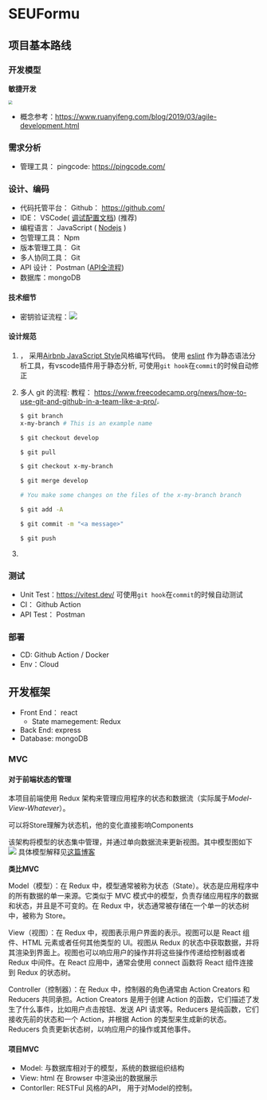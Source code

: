 # SEUFormu

## 项目基本路线

### 开发模型

**敏捷开发** 

<img src="https://www.wangbase.com/blogimg/asset/201903/bg2019030704.jpg" style="zoom:50%;" />

- 概念参考：https://www.ruanyifeng.com/blog/2019/03/agile-development.html



### 需求分析

- 管理工具： pingcode: https://pingcode.com/



### 设计、编码

- 代码托管平台： Github： https://github.com/
- IDE： VSCode( [调试配置文档](https://code.visualstudio.com/docs/nodejs/nodejs-debugging)) (推荐)
- 编程语言： JavaScript ( [Nodejs](https://nodejs.org) )
- 包管理工具： Npm 
- 版本管理工具： Git
- 多人协同工具： Git
- API 设计： Postman  ([API全流程](https://www.postman.com/api-platform/api-lifecycle/))
- 数据库：mongoDB 

#### 技术细节

- 密钥验证流程：![](https://fullstackopen.com/static/259c9dce6b3d1d77bedb04e799ac7dd3/5a190/16new.png)

#### 设计规范


1. ， 采用[Airbnb JavaScript Style](https://github.com/airbnb/javascript#readme)风格编写代码。 使用 [eslint](https://eslint.org/) 作为静态语法分析工具，有vscode插件用于静态分析, 可使用`git hook`在`commit`的时候自动修正

2. 多人 git 的流程:  教程： https://www.freecodecamp.org/news/how-to-use-git-and-github-in-a-team-like-a-pro/<img src="https://dev-to-uploads.s3.amazonaws.com/uploads/articles/94wbcj99uvf39ax8f3ab.png" style="zoom: 30%;" />

   ```bash
   $ git branch
   x-my-branch # This is an example name
   
   $ git checkout develop
   
   $ git pull
   
   $ git checkout x-my-branch
   
   $ git merge develop
   
   # You make some changes on the files of the x-my-branch branch
   
   $ git add -A
   
   $ git commit -m "<a message>"
   
   $ git push
   ```

3. 

### 测试

* Unit Test：https://vitest.dev/  可使用`git hook`在`commit`的时候自动测试
* CI： Github Action
* API Test： Postman



### 部署

* CD: Github Action / Docker
* Env：Cloud 


## 开发框架

- Front End： react
   - State mamegement: Redux
- Back End: express
- Database: mongoDB


### MVC

#### 对于前端状态的管理

本项目前端使用 Redux 架构来管理应用程序的状态和数据流（实际属于*Model-View-Whatever*）。

可以将Store理解为状态机，他的变化直接影响Components

该架构将模型的状态集中管理，并通过单向数据流来更新视图。其中模型图如下
![](https://www.ruanyifeng.com/blogimg/asset/2016/bg2016091802.jpg)
具体模型解释见[这篇博客](https://www.ruanyifeng.com/blog/2016/09/redux_tutorial_part_one_basic_usages.html)

**类比MVC**

Model（模型）：在 Redux 中，模型通常被称为状态（State）。状态是应用程序中的所有数据的单一来源。它类似于 MVC 模式中的模型，负责存储应用程序的数据和状态，并且是不可变的。在 Redux 中，状态通常被存储在一个单一的状态树中，被称为 Store。

View（视图）：在 Redux 中，视图表示用户界面的表示。视图可以是 React 组件、HTML 元素或者任何其他类型的 UI。视图从 Redux 的状态中获取数据，并将其渲染到界面上。视图也可以响应用户的操作并将这些操作传递给控制器或者 Redux 中间件。在 React 应用中，通常会使用 connect 函数将 React 组件连接到 Redux 的状态树。

Controller（控制器）：在 Redux 中，控制器的角色通常由 Action Creators 和 Reducers 共同承担。Action Creators 是用于创建 Action 的函数，它们描述了发生了什么事件，比如用户点击按钮、发送 API 请求等。Reducers 是纯函数，它们接收先前的状态和一个 Action，并根据 Action 的类型来生成新的状态。Reducers 负责更新状态树，以响应用户的操作或其他事件。

#### 项目MVC

- Model: 与数据库相对于的模型，系统的数据组织结构
- View: html 在 Browser 中渲染出的数据展示
- Contorller: RESTFul 风格的API， 用于对Model的控制。
